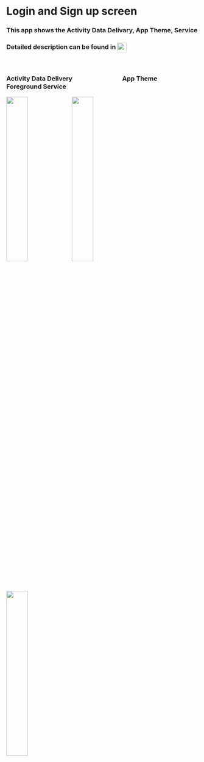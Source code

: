 # Login and Sign up screen
<h3> This app shows the Activity Data Delivary, App Theme, Service </h3>
<h3> Detailed description can be found in  <a href="https://ordem.notion.site/41636d9604ea40398bbbc9c7fea14836"> <img height="25" align=absmiddle src="https://img.shields.io/badge/Notion-%23000000.svg?style=for-the-badge&logo=notion&logoColor=white" alt="ordem-yoo" /></a>
</h3>
<br>
<h3> Activity Data Delivery　　　　　　　　App Theme　　　　　　　　　　　　Foreground Service</h3>
<div>
<img src="https://s3.us-west-2.amazonaws.com/secure.notion-static.com/344888cd-114e-4b53-a277-33d388981369/ezgif-2-27605a0533.gif?X-Amz-Algorithm=AWS4-HMAC-SHA256&X-Amz-Content-Sha256=UNSIGNED-PAYLOAD&X-Amz-Credential=AKIAT73L2G45EIPT3X45%2F20220927%2Fus-west-2%2Fs3%2Faws4_request&X-Amz-Date=20220927T132646Z&X-Amz-Expires=86400&X-Amz-Signature=76408d20e0fa51c3cc4b07bb966013f82a92ede0ddcba502b01fd9020e0ff34c&X-Amz-SignedHeaders=host&response-content-disposition=filename%20%3D%22ezgif-2-27605a0533.gif%22&x-id=GetObject" width="33.3%">
<img src="https://s3.us-west-2.amazonaws.com/secure.notion-static.com/595d651a-9624-4099-aa6f-b17ea669a91a/ezgif-2-00b04c39bc.gif?X-Amz-Algorithm=AWS4-HMAC-SHA256&X-Amz-Content-Sha256=UNSIGNED-PAYLOAD&X-Amz-Credential=AKIAT73L2G45EIPT3X45%2F20220927%2Fus-west-2%2Fs3%2Faws4_request&X-Amz-Date=20220927T132801Z&X-Amz-Expires=86400&X-Amz-Signature=cbb09991b981ea89617eace84a7171244a7238d4e2c3bb977e71ff20fbe328bd&X-Amz-SignedHeaders=host&response-content-disposition=filename%20%3D%22ezgif-2-00b04c39bc.gif%22&x-id=GetObject" width="33.3%">
<img src="https://s3.us-west-2.amazonaws.com/secure.notion-static.com/10a9ccc6-eb44-4b53-98e6-dee7a1824c3e/ezgif-5-fbb325baa3.gif?X-Amz-Algorithm=AWS4-HMAC-SHA256&X-Amz-Content-Sha256=UNSIGNED-PAYLOAD&X-Amz-Credential=AKIAT73L2G45EIPT3X45%2F20220927%2Fus-west-2%2Fs3%2Faws4_request&X-Amz-Date=20220927T132001Z&X-Amz-Expires=86400&X-Amz-Signature=8d5a7b7c0ae96dceee125bad3b16745f5e06512d0e04195a691c129ceafa5777&X-Amz-SignedHeaders=host&response-content-disposition=filename%20%3D%22ezgif-5-fbb325baa3.gif%22&x-id=GetObject" width="33.3%">
</div>